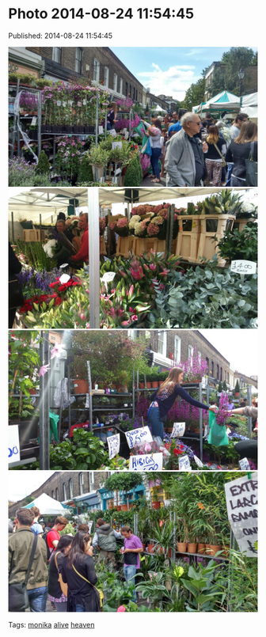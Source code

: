 
# Photo 2014-08-24 11:54:45

Published: 2014-08-24 11:54:45

![](95632345917-0.jpg)
![](95632345917-1.jpg)
![](95632345917-2.jpg)
![](95632345917-3.jpg)

Tags: [monika](tag-monika.md) [alive](tag-alive.md) [heaven](tag-heaven.md)
